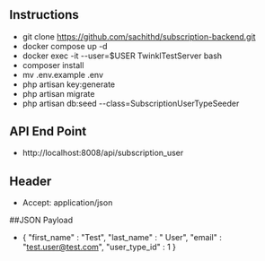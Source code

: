# 

## Instructions    
    
* git clone https://github.com/sachithd/subscription-backend.git
* docker compose up -d
* docker exec -it --user=$USER TwinklTestServer bash
* composer install
* mv .env.example .env
* php artisan key:generate
* php artisan migrate
* php artisan db:seed --class=SubscriptionUserTypeSeeder

## API End Point
* http://localhost:8008/api/subscription_user

## Header
* Accept: application/json

##JSON Payload 
*   {
        "first_name" : "Test",
        "last_name" : " User",
        "email" : "test.user@test.com",
        "user_type_id" : 1
    }
